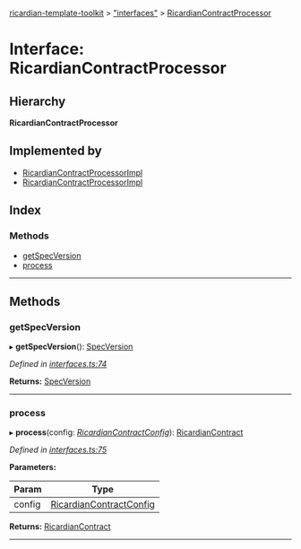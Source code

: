 [ricardian-template-toolkit](../README.md) > ["interfaces"](../modules/_interfaces_.md) > [RicardianContractProcessor](../interfaces/_interfaces_.ricardiancontractprocessor.md)

# Interface: RicardianContractProcessor

## Hierarchy

**RicardianContractProcessor**

## Implemented by

* [RicardianContractProcessorImpl](../classes/_specversions_v0_0_ricardiancontractprocessorimpl_.ricardiancontractprocessorimpl.md)
* [RicardianContractProcessorImpl](../classes/_specversions_v0_1_ricardiancontractprocessorimpl_.ricardiancontractprocessorimpl.md)

## Index

### Methods

* [getSpecVersion](_interfaces_.ricardiancontractprocessor.md#getspecversion)
* [process](_interfaces_.ricardiancontractprocessor.md#process)

---

## Methods

<a id="getspecversion"></a>

###  getSpecVersion

▸ **getSpecVersion**(): [SpecVersion](_interfaces_.specversion.md)

*Defined in [interfaces.ts:74](https://github.com/EOSIO/ricardian-template-toolkit/blob/3c49e9d/src/interfaces.ts#L74)*

**Returns:** [SpecVersion](_interfaces_.specversion.md)

___
<a id="process"></a>

###  process

▸ **process**(config: *[RicardianContractConfig](_interfaces_.ricardiancontractconfig.md)*): [RicardianContract](_interfaces_.ricardiancontract.md)

*Defined in [interfaces.ts:75](https://github.com/EOSIO/ricardian-template-toolkit/blob/3c49e9d/src/interfaces.ts#L75)*

**Parameters:**

| Param | Type |
| ------ | ------ |
| config | [RicardianContractConfig](_interfaces_.ricardiancontractconfig.md) |

**Returns:** [RicardianContract](_interfaces_.ricardiancontract.md)

___

